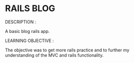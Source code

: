 RAILS BLOG
==========

DESCRIPTION :

  A basic blog rails app.

LEARNING OBJECTIVE : 

  The objective was to get more rails practice and to further my understanding of the MVC and rails functionality.
